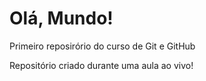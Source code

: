 # Olá, Mundo!
 Primeiro reposirório do curso de Git e GitHub

Repositório criado durante uma aula ao vivo!